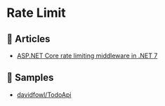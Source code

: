 
# Rate Limit

## 📕 Articles
- [ASP.NET Core rate limiting middleware in .NET 7](https://blog.maartenballiauw.be/post/2022/09/26/aspnet-core-rate-limiting-middleware.html)

## 🚀 Samples
- [davidfowl/TodoApi](https://github.com/davidfowl/TodoApi)
